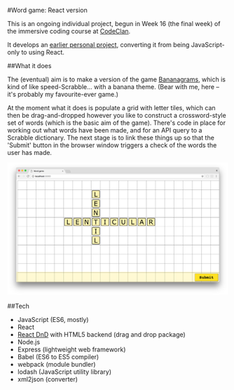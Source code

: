 #Word game: React version

This is an ongoing individual project, begun in Week 16 (the final week) of the immersive coding course at [CodeClan](https://codeclan.com/). 

It develops an [earlier personal project](https://github.com/katemanson/word_game), converting it from being JavaScript-only to using React. 

##What it does

The (eventual) aim is to make a version of the game [Bananagrams](http://www.bananagrams.com/games/bananagrams), which is kind of like speed-Scrabble... with a banana theme. (Bear with me, here &ndash; it's probably my favourite-ever game.) 

At the moment what it does is populate a grid with letter tiles, which can then be drag-and-dropped however you like to construct a crossword-style set of words (which is the basic aim of the game). There's code in place for working out what words have been made, and for an API query to a Scrabble dictionary. The next stage is to link these things up so that the 'Submit' button in the browser window triggers a check of the words the user has made. 

![screenshot](https://github.com/katemanson/word_game_react/raw/master/img/screenshot.png)

##Tech

* JavaScript (ES6, mostly)
* React
* [React DnD](https://react-dnd.github.io/react-dnd/) with HTML5 backend (drag and drop package)
* Node.js
* Express (lightweight web framework)
* Babel (ES6 to ES5 compiler)
* webpack (module bundler)
* lodash (JavaScript utility library)
* xml2json (converter)
